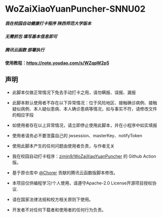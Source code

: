 # WoZaiXiaoYuanPuncher-SNNU02

##### 我在校园自动健康打卡程序 陕西师范大学版本 
##### 无需抓包 填写基本信息即可
##### 腾讯云函数 部署执行

#### 使用教程：https://note.youdao.com/s/WZqpW2p5

## 声明
- 此脚本仅做正常情况下免去手动打卡之用，请勿瞒报、误报、漏报
- 此脚本默认使用者不存在以下异常情况：位于风险地区、接触确诊病例、接触疑似病例、本人疑似患病、本人确诊患病等情况，如与事实不符，请修改文件的相应字段
- 如使用者存在以上异常情况，请立即停止使用此脚本，并在小程序中如实填报
- 使用者请务必不要泄露自己的 jwsession、masterKey、notifyToken
- 使用此脚本产生的任何问题由使用者负责，与作者无关
- 我在校园自动打卡程序：[zimin9/WoZaiXiaoYuanPuncher](https://github.com/zimin9/WoZaiXiaoYuanPuncher) 的 Github Action 版。

- 基于原仓库中 [@Chorer](https://github.com/Chorer) 贡献的腾讯云函数版脚本修改。
- 本项目仅供编程学习/个人使用，请遵守Apache-2.0 License开源项目授权协议.

- 请在国家法律法规和校方相关原则下使用。

- 开发者不对任何下载者和使用者的任何行为负责。
